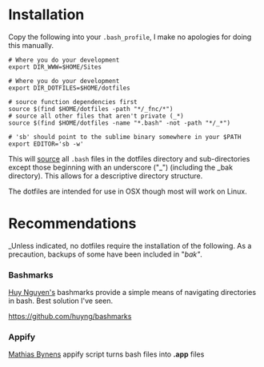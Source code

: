 # Installation

Copy the following into your `.bash_profile`, I make no apologies for doing this manually.

    # Where you do your development
    export DIR_WWW=$HOME/Sites

    # Where you do your development
    export DIR_DOTFILES=$HOME/dotfiles    

    # source function dependencies first
    source $(find $HOME/dotfiles -path "*/_fnc/*")
    # source all other files that aren't private (_*)
    source $(find $HOME/dotfiles -name "*.bash" -not -path "*/_*")

    # 'sb' should point to the sublime binary somewhere in your $PATH
    export EDITOR='sb -w'

This will [source](http://ss64.com/bash/source.html) all `.bash` files in the dotfiles directory and sub-directories except those beginning with an underscore ("_") (including the _bak directory). This allows for a descriptive directory structure.

The dotfiles are intended for use in OSX though most will work on Linux.

# Recommendations

_Unless indicated, no dotfiles require the installation of the following. As a precaution, backups of some have been included in "_bak"_.

### Bashmarks

[Huy Nguyen's](http://www.huyng.com) bashmarks provide a simple means of navigating directories in bash. Best solution I've seen.

https://github.com/huyng/bashmarks

### Appify

[Mathias Bynens](https://gist.github.com/mathiasbynens) appify script turns bash files into __.app__ files